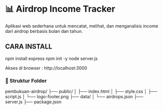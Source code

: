 # 📊 Airdrop Income Tracker

Aplikasi web sederhana untuk mencatat, melihat, dan menganalisis income dari airdrop berbasis bulan dan tahun.

## CARA INSTALL

npm install express
npm init -y
node server.js

Akses di browser : 
http://localhost:3000

### 📁 Struktur Folder

pembukuan-airdrop/
├── public/
│ ├── index.html
│ ├── style.css
│ ├── script.js
│ └── logo-footer.png
├── data/
│ └── airdrops.json
├── server.js
├── package.json
